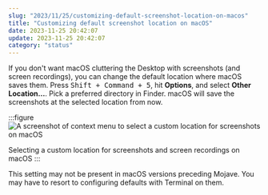 ```yaml
---
slug: "2023/11/25/customizing-default-screenshot-location-on-macos"
title: "Customizing default screenshot location on macOS"
date: 2023-11-25 20:42:07
update: 2023-11-25 20:42:07
category: "status"
---
```


If you don't want macOS cluttering the Desktop with screenshots (and screen recordings), you can change the default location where macOS saves them. Press <kbd>Shift + Command + 5</kbd>, hit __Options__, and select __Other Location&hellip;__. Pick a preferred directory in Finder. macOS will save the screenshots at the selected location from now.

:::figure
![A screenshot of context menu to select a custom location for screenshots on macOS](/images/post/2023/2023-11-25-20-42-07-customizing-default-screenshot-location-on-macos-01.png)

Selecting a custom location for screenshots and screen recordings on macOS
:::

This setting may not be present in macOS versions preceding Mojave. You may have to resort to configuring defaults with Terminal on them.
